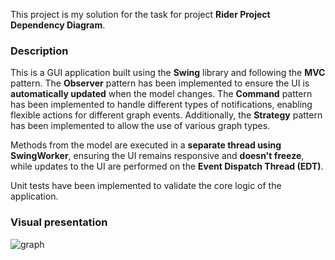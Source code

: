 This project is my solution for the task for project **Rider Project Dependency Diagram**.

### Description
This is a GUI application built using the **Swing** library and following the **MVC** pattern. 
The **Observer** pattern has been implemented to ensure the UI is **automatically updated** when the model
changes. The **Command** pattern has been implemented to handle different types of notifications, enabling
flexible actions for different graph events. Additionally, the **Strategy** pattern has been implemented to
allow the use of various graph types.

Methods from the model are executed in a **separate thread using SwingWorker**, ensuring the UI remains
responsive and **doesn't freeze**, while updates to the UI are performed on the **Event Dispatch Thread (EDT)**.

Unit tests have been implemented to validate the core logic of the application.

### Visual presentation
![graph](https://github.com/user-attachments/assets/88ffce2c-ff94-432c-8ef7-6092021dbde4)
